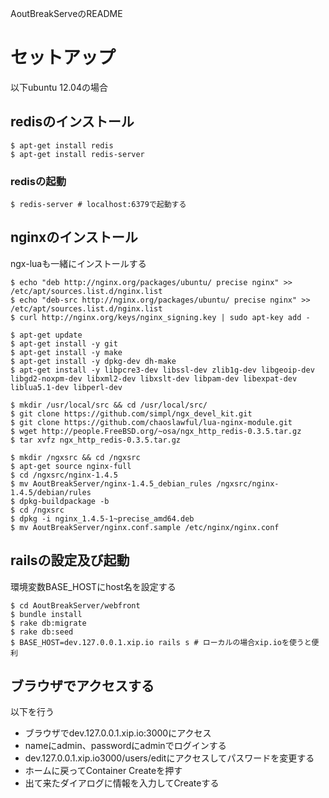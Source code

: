 AoutBreakServeのREADME

# セットアップ
以下ubuntu 12.04の場合

## redisのインストール
```
$ apt-get install redis
$ apt-get install redis-server
```
### redisの起動
```
$ redis-server # localhost:6379で起動する
```

## nginxのインストール
ngx-luaも一緒にインストールする
```
$ echo "deb http://nginx.org/packages/ubuntu/ precise nginx" >> /etc/apt/sources.list.d/nginx.list
$ echo "deb-src http://nginx.org/packages/ubuntu/ precise nginx" >> /etc/apt/sources.list.d/nginx.list
$ curl http://nginx.org/keys/nginx_signing.key | sudo apt-key add -

$ apt-get update
$ apt-get install -y git
$ apt-get install -y make
$ apt-get install -y dpkg-dev dh-make
$ apt-get install -y libpcre3-dev libssl-dev zlib1g-dev libgeoip-dev libgd2-noxpm-dev libxml2-dev libxslt-dev libpam-dev libexpat-dev liblua5.1-dev libperl-dev

$ mkdir /usr/local/src && cd /usr/local/src/
$ git clone https://github.com/simpl/ngx_devel_kit.git
$ git clone https://github.com/chaoslawful/lua-nginx-module.git
$ wget http://people.FreeBSD.org/~osa/ngx_http_redis-0.3.5.tar.gz
$ tar xvfz ngx_http_redis-0.3.5.tar.gz

$ mkdir /ngxsrc && cd /ngxsrc
$ apt-get source nginx-full
$ cd /ngxsrc/nginx-1.4.5
$ mv AoutBreakServer/nginx-1.4.5_debian_rules /ngxsrc/nginx-1.4.5/debian/rules
$ dpkg-buildpackage -b
$ cd /ngxsrc
$ dpkg -i nginx_1.4.5-1~precise_amd64.deb
$ mv AoutBreakServer/nginx.conf.sample /etc/nginx/nginx.conf
```

## railsの設定及び起動
環境変数BASE_HOSTにhost名を設定する
```
$ cd AoutBreakServer/webfront
$ bundle install
$ rake db:migrate
$ rake db:seed
$ BASE_HOST=dev.127.0.0.1.xip.io rails s # ローカルの場合xip.ioを使うと便利
```

## ブラウザでアクセスする
以下を行う

* ブラウザでdev.127.0.0.1.xip.io:3000にアクセス
* nameにadmin、passwordにadminでログインする
* dev.127.0.0.1.xip.io3000/users/editにアクセスしてパスワードを変更する
* ホームに戻ってContainer Createを押す
* 出て来たダイアログに情報を入力してCreateする

